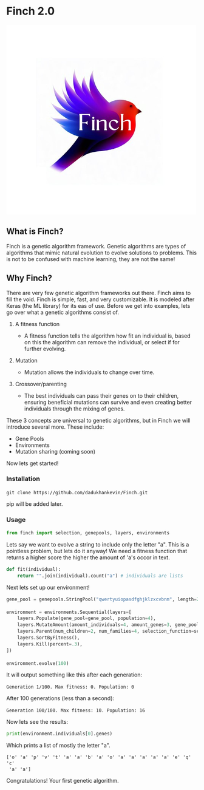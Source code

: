 # Finch 2.0
![](img.png)        

## What is Finch?
Finch is a genetic algorithm framework. 
Genetic algorithms are types of algorithms that mimic natural evolution to evolve 
solutions to problems. This is not to be confused with machine learning, they are not the same!

## Why Finch?
There are very few genetic algorithm frameworks out there. Finch aims to fill the void. 
Finch is simple, fast, and very customizable. It is modeled after Keras (the ML library) for its eas of use.
Before we get into examples, lets go over what a genetic algorithms consist of.
1. A fitness function
   - A fitness function tells the algorithm how fit an individual is, based on this the algorithm can remove the individual, or select if for further evolving.

2. Mutation
   - Mutation allows the individuals to change over time.

3. Crossover/parenting
    - The best individuals can pass their genes on to their children, ensuring beneficial mutations can survive and even creating better individuals through the mixing of genes.

These 3 concepts are universal to genetic algorithms, but in Finch we will introduce several more.
These include:
- Gene Pools
- Environments
- Mutation sharing (coming soon)

Now lets get started!
### Installation
```git clone https://github.com/dadukhankevin/Finch.git```

pip will be added later.
### Usage

```python
from finch import selection, genepools, layers, environments
```

Lets say we want to evolve a string to include only the letter "a". This is a pointless problem, but lets do it anyway!
We need a fitness function that returns a higher score the higher the amount of 'a's occor in text.

```python
def fit(individual):
    return "".join(individual).count("a") # individuals are lists
```

Next lets set up our environment!

```python
gene_pool = genepools.StringPool("qwertyuiopasdfghjklzxcvbnm", length=20, fitness_function=fit)

environment = environments.Sequential(layers=[
    layers.Populate(gene_pool=gene_pool, population=4),
    layers.MutateAmount(amount_individuals=4, amount_genes=3, gene_pool=gene_pool),
    layers.Parent(num_children=2, num_families=4, selection_function=selection.random_selection),
    layers.SortByFitness(),
    layers.Kill(percent=.3),
])

environment.evolve(100)
```

It will output something like this after each generation:

```Generation 1/100. Max fitness: 0. Population: 0```

After 100 generations (less than a second):

```Generation 100/100. Max fitness: 10. Population: 16```

Now lets see the results:

```python
print(environment.individuals[0].genes)
```

Which prints a list of mostly the letter "a".
```
['o' 'a' 'p' 'v' 't' 'a' 'a' 'b' 'a' 'o' 'a' 'a' 'a' 'a' 'a' 'e' 'q' 'c'
 'a' 'a']
 ```

Congratulations! Your first genetic algorithm.
